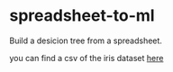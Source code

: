 # spreadsheet-to-ml
Build a desicion tree from a spreadsheet.

you can find a csv of the iris dataset [here](https://gist.githubusercontent.com/netj/8836201/raw/6f9306ad21398ea43cba4f7d537619d0e07d5ae3/iris.csv)
